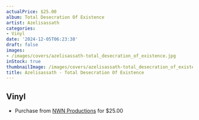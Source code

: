 ```yaml
---
actualPrice: $25.00
album: Total Desecration Of Existence
artist: Azelisassath
categories:
- Vinyl
date: '2024-12-05T06:23:38'
draft: false
images:
- /images/covers/azelisassath-total_desecration_of_existence.jpg
inStock: true
thumbnailImage: /images/covers/azelisassath-total_desecration_of_existence-thumb.jpg
title: Azelisassath - Total Desecration Of Existence
---
```


## Vinyl
* Purchase from [NWN Productions](http://shop.nwnprod.com/index.php?route=product/product&path=75&product_id=58027&sort=pd.name&order=ASC) for $25.00
